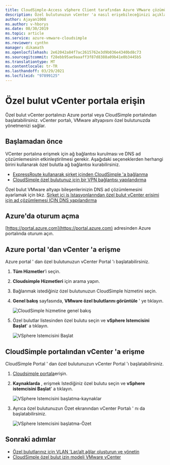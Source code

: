 ```yaml
---
title: CloudSimple-Access vSphere Client tarafından Azure VMware çözümü
description: Özel bulutunuzun vCenter 'a nasıl erişebileceğinizi açıklar.
author: Ajayan1008
ms.author: v-hborys
ms.date: 08/30/2019
ms.topic: article
ms.service: azure-vmware-cloudsimple
ms.reviewer: cynthn
manager: dikamath
ms.openlocfilehash: 2e62042a84f7ac2615762e3d9b036e4340bd8c73
ms.sourcegitcommit: f28ebb95ae9aaaff3f87d8388a09b41e0b3445b5
ms.translationtype: MT
ms.contentlocale: tr-TR
ms.lasthandoff: 03/29/2021
ms.locfileid: "97899125"
---
```

# <a name="access-your-private-cloud-vcenter-portal"></a>Özel bulut vCenter portala erişin

Özel bulut vCenter portalınızı Azure portal veya CloudSimple portalından başlatabilirsiniz.  vCenter portalı, VMware altyapısını özel bulutunuzda yönetmenizi sağlar.

## <a name="before-you-begin"></a>Başlamadan önce

VCenter portalına erişmek için ağ bağlantısı kurulması ve DNS ad çözümlemesinin etkinleştirilmesi gerekir.  Aşağıdaki seçeneklerden herhangi birini kullanarak özel bulutla ağ bağlantısı kurabilirsiniz.

* [ExpressRoute kullanarak şirket içinden CloudSimple 'a bağlanma](on-premises-connection.md)
* [CloudSimple özel bulutunuz için bir VPN bağlantısı yapılandırma](set-up-vpn.md)

Özel bulut VMware altyapı bileşenlerinizin DNS ad çözümlemesini ayarlamak için bkz. [Şirket içi iş Istasyonlarından özel bulut vCenter erişimi için ad çözümlemesi IÇIN DNS yapılandırma](on-premises-dns-setup.md)

## <a name="sign-in-to-azure"></a>Azure'da oturum açma

[https://portal.azure.com](https://portal.azure.com) adresinden Azure portalında oturum açın.

## <a name="access-vcenter-from-azure-portal"></a>Azure portal 'dan vCenter 'a erişme

Azure portal ' dan özel bulutunuzun vCenter Portal 'ı başlatabilirsiniz.

1. **Tüm Hizmetler**’i seçin.

2. **Cloudsimple Hizmetleri** için arama yapın.

3. Bağlanmak istediğiniz özel bulutunuzun CloudSimple hizmetini seçin.

4. **Genel bakış** sayfasında, **VMware özel bulutlarını görüntüle** ' ye tıklayın.

    ![CloudSimple hizmetine genel bakış](media/cloudsimple-service-overview.png)

5. Özel bulutlar listesinden özel bulutu seçin ve **vSphere Istemcisini Başlat**' a tıklayın.

    ![VSphere Istemcisini Başlat](media/cloudsimple-service-launch-vsphere-client.png)

## <a name="access-vcenter-from-cloudsimple-portal"></a>CloudSimple portalından vCenter 'a erişme

CloudSimple Portal ' dan özel bulutunuzun vCenter Portal 'ı başlatabilirsiniz.

1. [Cloudsimple portala](access-cloudsimple-portal.md)erişin.

2. **Kaynaklarda** , erişmek Istediğiniz özel bulutu seçin ve **vSphere istemcisini Başlat**' a tıklayın.

    ![VSphere Istemcisini başlatma-kaynaklar](media/cloudsimple-portal-resources-launch-vcenter.png)

3. Ayrıca özel bulutunuzun Özet ekranından vCenter Portalı ' nı da başlatabilirsiniz.

    ![VSphere Istemcisini başlatma-Özet](media/cloudsimple-resources-summary-launch-vcenter.png)

## <a name="next-steps"></a>Sonraki adımlar

* [Özel bulutlarınız için VLAN 'Lar/alt ağlar oluşturun ve yönetin](create-vlan-subnet.md)
* [CloudSimple özel bulut izin modeli VMware vCenter](learn-private-cloud-permissions.md)